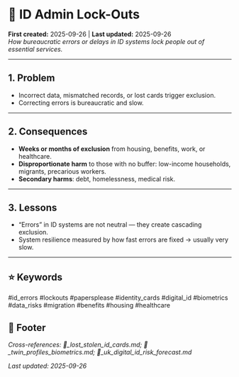 # 🚪 ID Admin Lock-Outs  
**First created:** 2025-09-26 | **Last updated:** 2025-09-26  
*How bureaucratic errors or delays in ID systems lock people out of essential services.*  

---

## 1. Problem  
- Incorrect data, mismatched records, or lost cards trigger exclusion.  
- Correcting errors is bureaucratic and slow.  

---

## 2. Consequences  
- **Weeks or months of exclusion** from housing, benefits, work, or healthcare.  
- **Disproportionate harm** to those with no buffer: low-income households, migrants, precarious workers.  
- **Secondary harms**: debt, homelessness, medical risk.  

---

## 3. Lessons  
- “Errors” in ID systems are not neutral — they create cascading exclusion.  
- System resilience measured by how fast errors are fixed → usually very slow.  

---

## ⭐ Keywords  
#id_errors #lockouts #papersplease #identity_cards #digital_id #biometrics #data_risks #migration #benefits #housing #healthcare  

## 🏮 Footer  
*Cross-references: 🧾_lost_stolen_id_cards.md; 👥_twin_profiles_biometrics.md; 🔮_uk_digital_id_risk_forecast.md*  

_Last updated: 2025-09-26_  
